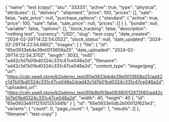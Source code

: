 {
  "name": "test (copy)",
  "sku": "33333",
  "active": true,
  "type": "physical",
  "attributes": {},
  "delivery": "shipment",
  "price": 100,
  "prices": [],
  "sale": false,
  "sale_price": null,
  "purchase_options": {
    "standard": {
      "active": true,
      "price": 100,
      "sale": false,
      "sale_price": null,
      "prices": []
    }
  },
  "bundle": null,
  "variable": false,
  "options": [],
  "stock_tracking": false,
  "description": "nothing test",
  "currency": "USD",
  "slug": "test-copy",
  "date_created": "2024-02-29T14:22:54.052Z",
  "stock_status": null,
  "date_updated": "2024-02-29T14:22:54.680Z",
  "images": [
    {
      "file": {
        "id": "65e0933eb4e39e0013608a25",
        "date_uploaded": "2024-02-29T14:22:54.370Z",
        "length": 3032,
        "md5": "ad42c1d7b01bd0324c331c47ce048a2d",
        "filename": "ad42c1d7b01bd0324c331c47ce048a2d",
        "content_type": "image/jpeg",
        "url": "https://cdn.swell.store/b2sdemo_test/65e0933eb4e39e0013608a25/ad42c1d7b01bd0324c331c47ce048a2d/ad42c1d7b01bd0324c331c47ce048a2d",
        "uploaded_url": "https://cdn.swell.store/b2sdemo_test/65b8bf53be08380012872f40/ad42c1d7b01bd0324c331c47ce048a2d",
        "width": 40,
        "height": 40
      },
      "id": "65e0933e811121001253d4fb"
    }
  ],
  "id": "65e0933e5db2b00012f625e3",
  "variants": {
    "count": 0,
    "page_count": 1,
    "page": 1,
    "results": []
  },
  "filename": "test-copy"
}